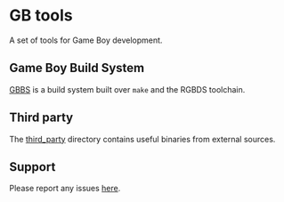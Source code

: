 # GB tools

A set of tools for Game Boy development.

## Game Boy Build System

[GBBS](gbbs) is a build system built over `make` and the RGBDS toolchain.

## Third party

The [third_party](third_party) directory contains useful binaries from external sources.

## Support

Please report any issues [here](https://github.com/mdagois/gbtools/issues).

